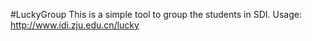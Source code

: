 #LuckyGroup
This is a simple tool to group the students in SDI.
Usage: http://www.idi.zju.edu.cn/lucky
